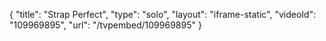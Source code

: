 {
    "title": "Strap Perfect",
    "type": "solo",
    "layout": "iframe-static",
    "videoId": "109969895",
    "url": "\/tvpembed\/109969895"
}